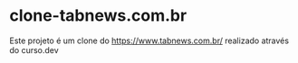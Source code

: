 # clone-tabnews.com.br
Este projeto é um clone do https://www.tabnews.com.br/ realizado através do curso.dev

